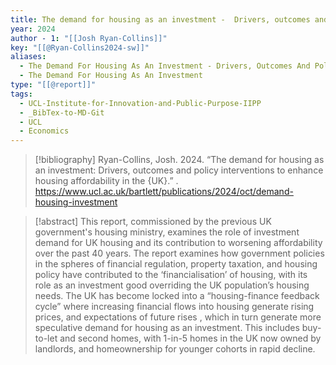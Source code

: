 ```yaml
---
title: The demand for housing as an investment -  Drivers, outcomes and policy interventions to enhance housing affordability in the UK
year: 2024
author - 1: "[[Josh Ryan-Collins]]"
key: "[[@Ryan-Collins2024-sw]]"
aliases:
  - The Demand For Housing As An Investment - Drivers, Outcomes And Policy Interventions To Enhance Housing Affordability In The Uk
  - The Demand For Housing As An Investment
type: "[[@report]]"
tags:
  - UCL-Institute-for-Innovation-and-Public-Purpose-IIPP
  - _BibTex-to-MD-Git
  - UCL
  - Economics
---
```


> [!bibliography]
> Ryan-Collins, Josh. 2024. “The demand for housing as an investment: Drivers, outcomes and policy interventions to enhance housing affordability in the {UK}.” . https://www.ucl.ac.uk/bartlett/publications/2024/oct/demand-housing-investment

> [!abstract]
> This report, commissioned by the previous UK government's housing ministry, examines the role of investment demand for UK housing and its contribution to worsening affordability over the past 40 years. The report examines how government policies in the spheres of financial regulation, property taxation, and housing policy have contributed to the ‘financialisation’ of housing, with its role as an investment good overriding the UK population’s housing needs. The UK has become locked into a “housing-finance feedback cycle” where increasing financial flows into housing generate rising prices, and expectations of future rises , which in turn generate more speculative demand for housing as an investment. This includes buy-to-let and second homes, with 1-in-5 homes in the UK now owned by landlords, and homeownership for younger cohorts in rapid decline.